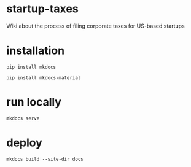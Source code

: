 # startup-taxes
Wiki about the process of filing corporate taxes for US-based startups

# installation
`pip install mkdocs`

`pip install mkdocs-material`

# run locally
`mkdocs serve`

# deploy
`mkdocs build --site-dir docs`
